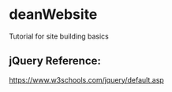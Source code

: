 # deanWebsite
Tutorial for site building basics

## jQuery Reference:
https://www.w3schools.com/jquery/default.asp
